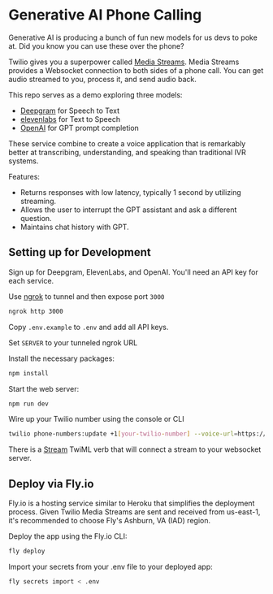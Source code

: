 # Generative AI Phone Calling

Generative AI is producing a bunch of fun new models for us devs to poke at. Did you know you can use these over the phone?

Twilio gives you a superpower called [Media Streams](https://twilio.com/media-streams). Media Streams provides a Websocket connection to both sides of a phone call. You can get audio streamed to you, process it, and send audio back.

This repo serves as a demo exploring three models:
- [Deepgram](https://deepgram.com/) for Speech to Text
- [elevenlabs](https://elevenlabs.io) for Text to Speech
- [OpenAI](https://openai.com) for GPT prompt completion

These service combine to create a voice application that is remarkably better at transcribing, understanding, and speaking than traditional IVR systems.

Features:
- Returns responses with low latency, typically 1 second by utilizing streaming.
- Allows the user to interrupt the GPT assistant and ask a different question.
- Maintains chat history with GPT.

## Setting up for Development
Sign up for Deepgram, ElevenLabs, and OpenAI. You'll need an API key for each service.

Use [ngrok](https://ngrok.com) to tunnel and then expose port `3000`

```bash
ngrok http 3000
```

Copy `.env.example` to `.env` and add all API keys.

Set `SERVER` to your tunneled ngrok URL

Install the necessary packages:

```bash
npm install
```

Start the web server:

```bash
npm run dev
```

Wire up your Twilio number using the console or CLI

```bash
twilio phone-numbers:update +1[your-twilio-number] --voice-url=https://your-server.ngrok.io/incoming
```

There is a [Stream](https://www.twilio.com/docs/voice/twiml/stream) TwiML verb that will connect a stream to your websocket server.

## Deploy via Fly.io
Fly.io is a hosting service similar to Heroku that simplifies the deployment process. Given Twilio Media Streams are sent and received from us-east-1, it's recommended to choose Fly's Ashburn, VA (IAD) region.

Deploy the app using the Fly.io CLI:
```bash
fly deploy
```

Import your secrets from your .env file to your deployed app:
```bash
fly secrets import < .env
```